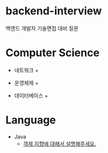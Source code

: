 # backend-interview
백앤드 개발자 기술면접 대비 질문

# Computer Science
+ 네트워크
  +

+ 운영체제
  +

+ 데이터베이스
  +

# Language
+ Java
  + [객체 지향에 대해서 설명해주세요.](http://www.google.co.kr"구글")
